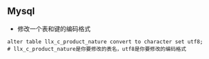## Mysql

- 修改一个表和键的编码格式

```mysql
alter table llx_c_product_nature convert to character set utf8;
# llx_c_product_nature是你要修改的表名，utf8是你要修改的编码格式
```

